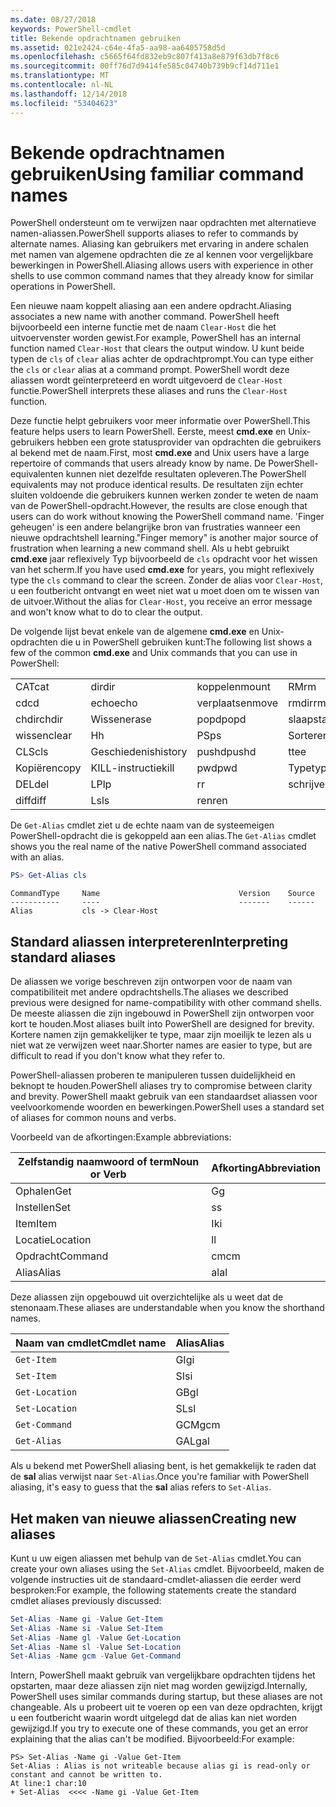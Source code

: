 ```yaml
---
ms.date: 08/27/2018
keywords: PowerShell-cmdlet
title: Bekende opdrachtnamen gebruiken
ms.assetid: 021e2424-c64e-4fa5-aa98-aa6405758d5d
ms.openlocfilehash: c5665f64fd832eb9c807f413a8e879f63db7f8c6
ms.sourcegitcommit: 00ff76d7d9414fe585c04740b739b9cf14d711e1
ms.translationtype: MT
ms.contentlocale: nl-NL
ms.lasthandoff: 12/14/2018
ms.locfileid: "53404623"
---
```

# <a name="using-familiar-command-names"></a><span data-ttu-id="20b20-103">Bekende opdrachtnamen gebruiken</span><span class="sxs-lookup"><span data-stu-id="20b20-103">Using familiar command names</span></span>

<span data-ttu-id="20b20-104">PowerShell ondersteunt om te verwijzen naar opdrachten met alternatieve namen-aliassen.</span><span class="sxs-lookup"><span data-stu-id="20b20-104">PowerShell supports aliases to refer to commands by alternate names.</span></span> <span data-ttu-id="20b20-105">Aliasing kan gebruikers met ervaring in andere schalen met namen van algemene opdrachten die ze al kennen voor vergelijkbare bewerkingen in PowerShell.</span><span class="sxs-lookup"><span data-stu-id="20b20-105">Aliasing allows users with experience in other shells to use common command names that they already know for similar operations in PowerShell.</span></span>

<span data-ttu-id="20b20-106">Een nieuwe naam koppelt aliasing aan een andere opdracht.</span><span class="sxs-lookup"><span data-stu-id="20b20-106">Aliasing associates a new name with another command.</span></span> <span data-ttu-id="20b20-107">PowerShell heeft bijvoorbeeld een interne functie met de naam `Clear-Host` die het uitvoervenster worden gewist.</span><span class="sxs-lookup"><span data-stu-id="20b20-107">For example, PowerShell has an internal function named `Clear-Host` that clears the output window.</span></span> <span data-ttu-id="20b20-108">U kunt beide typen de `cls` of `clear` alias achter de opdrachtprompt.</span><span class="sxs-lookup"><span data-stu-id="20b20-108">You can type either the `cls` or `clear` alias at a command prompt.</span></span> <span data-ttu-id="20b20-109">PowerShell wordt deze aliassen wordt geïnterpreteerd en wordt uitgevoerd de `Clear-Host` functie.</span><span class="sxs-lookup"><span data-stu-id="20b20-109">PowerShell interprets these aliases and runs the `Clear-Host` function.</span></span>

<span data-ttu-id="20b20-110">Deze functie helpt gebruikers voor meer informatie over PowerShell.</span><span class="sxs-lookup"><span data-stu-id="20b20-110">This feature helps users to learn PowerShell.</span></span> <span data-ttu-id="20b20-111">Eerste, meest **cmd.exe** en Unix-gebruikers hebben een grote statusprovider van opdrachten die gebruikers al bekend met de naam.</span><span class="sxs-lookup"><span data-stu-id="20b20-111">First, most **cmd.exe** and Unix users have a large repertoire of commands that users already know by name.</span></span> <span data-ttu-id="20b20-112">De PowerShell-equivalenten kunnen niet dezelfde resultaten opleveren.</span><span class="sxs-lookup"><span data-stu-id="20b20-112">The PowerShell equivalents may not produce identical results.</span></span> <span data-ttu-id="20b20-113">De resultaten zijn echter sluiten voldoende die gebruikers kunnen werken zonder te weten de naam van de PowerShell-opdracht.</span><span class="sxs-lookup"><span data-stu-id="20b20-113">However, the results are close enough that users can do work without knowing the PowerShell command name.</span></span> <span data-ttu-id="20b20-114">'Finger geheugen' is een andere belangrijke bron van frustraties wanneer een nieuwe opdrachtshell learning.</span><span class="sxs-lookup"><span data-stu-id="20b20-114">"Finger memory" is another major source of frustration when learning a new command shell.</span></span> <span data-ttu-id="20b20-115">Als u hebt gebruikt **cmd.exe** jaar reflexively Typ bijvoorbeeld de `cls` opdracht voor het wissen van het scherm.</span><span class="sxs-lookup"><span data-stu-id="20b20-115">If you have used **cmd.exe** for years, you might reflexively type the `cls` command to clear the screen.</span></span> <span data-ttu-id="20b20-116">Zonder de alias voor `Clear-Host`, u een foutbericht ontvangt en weet niet wat u moet doen om te wissen van de uitvoer.</span><span class="sxs-lookup"><span data-stu-id="20b20-116">Without the alias for `Clear-Host`, you receive an error message and won't know what to do to clear the output.</span></span>

<span data-ttu-id="20b20-117">De volgende lijst bevat enkele van de algemene **cmd.exe** en Unix-opdrachten die u in PowerShell gebruiken kunt:</span><span class="sxs-lookup"><span data-stu-id="20b20-117">The following list shows a few of the common **cmd.exe** and Unix commands that you can use in PowerShell:</span></span>

|||||
|-|-|-|-|
|<span data-ttu-id="20b20-118">CAT</span><span class="sxs-lookup"><span data-stu-id="20b20-118">cat</span></span>|<span data-ttu-id="20b20-119">dir</span><span class="sxs-lookup"><span data-stu-id="20b20-119">dir</span></span>|<span data-ttu-id="20b20-120">koppelen</span><span class="sxs-lookup"><span data-stu-id="20b20-120">mount</span></span>|<span data-ttu-id="20b20-121">RM</span><span class="sxs-lookup"><span data-stu-id="20b20-121">rm</span></span>|
|<span data-ttu-id="20b20-122">cd</span><span class="sxs-lookup"><span data-stu-id="20b20-122">cd</span></span>|<span data-ttu-id="20b20-123">echo</span><span class="sxs-lookup"><span data-stu-id="20b20-123">echo</span></span>|<span data-ttu-id="20b20-124">verplaatsen</span><span class="sxs-lookup"><span data-stu-id="20b20-124">move</span></span>|<span data-ttu-id="20b20-125">rmdir</span><span class="sxs-lookup"><span data-stu-id="20b20-125">rmdir</span></span>|
|<span data-ttu-id="20b20-126">chdir</span><span class="sxs-lookup"><span data-stu-id="20b20-126">chdir</span></span>|<span data-ttu-id="20b20-127">Wissen</span><span class="sxs-lookup"><span data-stu-id="20b20-127">erase</span></span>|<span data-ttu-id="20b20-128">popd</span><span class="sxs-lookup"><span data-stu-id="20b20-128">popd</span></span>|<span data-ttu-id="20b20-129">slaapstand</span><span class="sxs-lookup"><span data-stu-id="20b20-129">sleep</span></span>|
|<span data-ttu-id="20b20-130">wissen</span><span class="sxs-lookup"><span data-stu-id="20b20-130">clear</span></span>|<span data-ttu-id="20b20-131">H</span><span class="sxs-lookup"><span data-stu-id="20b20-131">h</span></span>|<span data-ttu-id="20b20-132">PS</span><span class="sxs-lookup"><span data-stu-id="20b20-132">ps</span></span>|<span data-ttu-id="20b20-133">Sorteren</span><span class="sxs-lookup"><span data-stu-id="20b20-133">sort</span></span>|
|<span data-ttu-id="20b20-134">CLS</span><span class="sxs-lookup"><span data-stu-id="20b20-134">cls</span></span>|<span data-ttu-id="20b20-135">Geschiedenis</span><span class="sxs-lookup"><span data-stu-id="20b20-135">history</span></span>|<span data-ttu-id="20b20-136">pushd</span><span class="sxs-lookup"><span data-stu-id="20b20-136">pushd</span></span>|<span data-ttu-id="20b20-137">t</span><span class="sxs-lookup"><span data-stu-id="20b20-137">tee</span></span>|
|<span data-ttu-id="20b20-138">Kopiëren</span><span class="sxs-lookup"><span data-stu-id="20b20-138">copy</span></span>|<span data-ttu-id="20b20-139">KILL-instructie</span><span class="sxs-lookup"><span data-stu-id="20b20-139">kill</span></span>|<span data-ttu-id="20b20-140">pwd</span><span class="sxs-lookup"><span data-stu-id="20b20-140">pwd</span></span>|<span data-ttu-id="20b20-141">Type</span><span class="sxs-lookup"><span data-stu-id="20b20-141">type</span></span>|
|<span data-ttu-id="20b20-142">DEL</span><span class="sxs-lookup"><span data-stu-id="20b20-142">del</span></span>|<span data-ttu-id="20b20-143">LP</span><span class="sxs-lookup"><span data-stu-id="20b20-143">lp</span></span>|<span data-ttu-id="20b20-144">r</span><span class="sxs-lookup"><span data-stu-id="20b20-144">r</span></span>|<span data-ttu-id="20b20-145">schrijven</span><span class="sxs-lookup"><span data-stu-id="20b20-145">write</span></span>|
|<span data-ttu-id="20b20-146">diff</span><span class="sxs-lookup"><span data-stu-id="20b20-146">diff</span></span>|<span data-ttu-id="20b20-147">Ls</span><span class="sxs-lookup"><span data-stu-id="20b20-147">ls</span></span>|<span data-ttu-id="20b20-148">ren</span><span class="sxs-lookup"><span data-stu-id="20b20-148">ren</span></span>||

<span data-ttu-id="20b20-149">De `Get-Alias` cmdlet ziet u de echte naam van de systeemeigen PowerShell-opdracht die is gekoppeld aan een alias.</span><span class="sxs-lookup"><span data-stu-id="20b20-149">The `Get-Alias` cmdlet shows you the real name of the native PowerShell command associated with an alias.</span></span>

```powershell
PS> Get-Alias cls
```

```Output
CommandType     Name                               Version    Source
-----------     ----                               -------    ------
Alias           cls -> Clear-Host
```

## <a name="interpreting-standard-aliases"></a><span data-ttu-id="20b20-150">Standard aliassen interpreteren</span><span class="sxs-lookup"><span data-stu-id="20b20-150">Interpreting standard aliases</span></span>

<span data-ttu-id="20b20-151">De aliassen we vorige beschreven zijn ontworpen voor de naam van compatibiliteit met andere opdrachtshells.</span><span class="sxs-lookup"><span data-stu-id="20b20-151">The aliases we described previous were designed for name-compatibility with other command shells.</span></span>
<span data-ttu-id="20b20-152">De meeste aliassen die zijn ingebouwd in PowerShell zijn ontworpen voor kort te houden.</span><span class="sxs-lookup"><span data-stu-id="20b20-152">Most aliases built into PowerShell are designed for brevity.</span></span> <span data-ttu-id="20b20-153">Kortere namen zijn gemakkelijker te type, maar zijn moeilijk te lezen als u niet wat ze verwijzen weet naar.</span><span class="sxs-lookup"><span data-stu-id="20b20-153">Shorter names are easier to type, but are difficult to read if you don't know what they refer to.</span></span>

<span data-ttu-id="20b20-154">PowerShell-aliassen proberen te manipuleren tussen duidelijkheid en beknopt te houden.</span><span class="sxs-lookup"><span data-stu-id="20b20-154">PowerShell aliases try to compromise between clarity and brevity.</span></span> <span data-ttu-id="20b20-155">PowerShell maakt gebruik van een standaardset aliassen voor veelvoorkomende woorden en bewerkingen.</span><span class="sxs-lookup"><span data-stu-id="20b20-155">PowerShell uses a standard set of aliases for common nouns and verbs.</span></span>

<span data-ttu-id="20b20-156">Voorbeeld van de afkortingen:</span><span class="sxs-lookup"><span data-stu-id="20b20-156">Example abbreviations:</span></span>

| <span data-ttu-id="20b20-157">Zelfstandig naamwoord of term</span><span class="sxs-lookup"><span data-stu-id="20b20-157">Noun or Verb</span></span> | <span data-ttu-id="20b20-158">Afkorting</span><span class="sxs-lookup"><span data-stu-id="20b20-158">Abbreviation</span></span> |
|--------------|--------------|
| <span data-ttu-id="20b20-159">Ophalen</span><span class="sxs-lookup"><span data-stu-id="20b20-159">Get</span></span>          | <span data-ttu-id="20b20-160">G</span><span class="sxs-lookup"><span data-stu-id="20b20-160">g</span></span>            |
| <span data-ttu-id="20b20-161">Instellen</span><span class="sxs-lookup"><span data-stu-id="20b20-161">Set</span></span>          | <span data-ttu-id="20b20-162">s</span><span class="sxs-lookup"><span data-stu-id="20b20-162">s</span></span>            |
| <span data-ttu-id="20b20-163">Item</span><span class="sxs-lookup"><span data-stu-id="20b20-163">Item</span></span>         | <span data-ttu-id="20b20-164">Ik</span><span class="sxs-lookup"><span data-stu-id="20b20-164">i</span></span>            |
| <span data-ttu-id="20b20-165">Locatie</span><span class="sxs-lookup"><span data-stu-id="20b20-165">Location</span></span>     | <span data-ttu-id="20b20-166">l</span><span class="sxs-lookup"><span data-stu-id="20b20-166">l</span></span>            |
| <span data-ttu-id="20b20-167">Opdracht</span><span class="sxs-lookup"><span data-stu-id="20b20-167">Command</span></span>      | <span data-ttu-id="20b20-168">cm</span><span class="sxs-lookup"><span data-stu-id="20b20-168">cm</span></span>           |
| <span data-ttu-id="20b20-169">Alias</span><span class="sxs-lookup"><span data-stu-id="20b20-169">Alias</span></span>        | <span data-ttu-id="20b20-170">al</span><span class="sxs-lookup"><span data-stu-id="20b20-170">al</span></span>           |

<span data-ttu-id="20b20-171">Deze aliassen zijn opgebouwd uit overzichtelijke als u weet dat de stenonaam.</span><span class="sxs-lookup"><span data-stu-id="20b20-171">These aliases are understandable when you know the shorthand names.</span></span>

| <span data-ttu-id="20b20-172">Naam van cmdlet</span><span class="sxs-lookup"><span data-stu-id="20b20-172">Cmdlet name</span></span>    | <span data-ttu-id="20b20-173">Alias</span><span class="sxs-lookup"><span data-stu-id="20b20-173">Alias</span></span> |
|----------------|-------|
| `Get-Item `    | <span data-ttu-id="20b20-174">GI</span><span class="sxs-lookup"><span data-stu-id="20b20-174">gi</span></span>    |
| `Set-Item`     | <span data-ttu-id="20b20-175">SI</span><span class="sxs-lookup"><span data-stu-id="20b20-175">si</span></span>    |
| `Get-Location` | <span data-ttu-id="20b20-176">GB</span><span class="sxs-lookup"><span data-stu-id="20b20-176">gl</span></span>    |
| `Set-Location` | <span data-ttu-id="20b20-177">SL</span><span class="sxs-lookup"><span data-stu-id="20b20-177">sl</span></span>    |
| `Get-Command`  | <span data-ttu-id="20b20-178">GCM</span><span class="sxs-lookup"><span data-stu-id="20b20-178">gcm</span></span>   |
| `Get-Alias`    | <span data-ttu-id="20b20-179">GAL</span><span class="sxs-lookup"><span data-stu-id="20b20-179">gal</span></span>   |

<span data-ttu-id="20b20-180">Als u bekend met PowerShell aliasing bent, is het gemakkelijk te raden dat de **sal** alias verwijst naar `Set-Alias`.</span><span class="sxs-lookup"><span data-stu-id="20b20-180">Once you're familiar with PowerShell aliasing, it's easy to guess that the **sal** alias refers to `Set-Alias`.</span></span>

## <a name="creating-new-aliases"></a><span data-ttu-id="20b20-181">Het maken van nieuwe aliassen</span><span class="sxs-lookup"><span data-stu-id="20b20-181">Creating new aliases</span></span>

<span data-ttu-id="20b20-182">Kunt u uw eigen aliassen met behulp van de `Set-Alias` cmdlet.</span><span class="sxs-lookup"><span data-stu-id="20b20-182">You can create your own aliases using the `Set-Alias` cmdlet.</span></span> <span data-ttu-id="20b20-183">Bijvoorbeeld, maken de volgende instructies uit de standaard-cmdlet-aliassen die eerder werd besproken:</span><span class="sxs-lookup"><span data-stu-id="20b20-183">For example, the following statements create the standard cmdlet aliases previously discussed:</span></span>

```powershell
Set-Alias -Name gi -Value Get-Item
Set-Alias -Name si -Value Set-Item
Set-Alias -Name gl -Value Get-Location
Set-Alias -Name sl -Value Set-Location
Set-Alias -Name gcm -Value Get-Command
```

<span data-ttu-id="20b20-184">Intern, PowerShell maakt gebruik van vergelijkbare opdrachten tijdens het opstarten, maar deze aliassen zijn niet mag worden gewijzigd.</span><span class="sxs-lookup"><span data-stu-id="20b20-184">Internally, PowerShell uses similar commands during startup, but these aliases are not changeable.</span></span>
<span data-ttu-id="20b20-185">Als u probeert uit te voeren op een van deze opdrachten, krijgt u een foutbericht waarin wordt uitgelegd dat de alias kan niet worden gewijzigd.</span><span class="sxs-lookup"><span data-stu-id="20b20-185">If you try to execute one of these commands, you get an error explaining that the alias can't be modified.</span></span> <span data-ttu-id="20b20-186">Bijvoorbeeld:</span><span class="sxs-lookup"><span data-stu-id="20b20-186">For example:</span></span>

```
PS> Set-Alias -Name gi -Value Get-Item
Set-Alias : Alias is not writeable because alias gi is read-only or constant and cannot be written to.
At line:1 char:10
+ Set-Alias  <<<< -Name gi -Value Get-Item
```